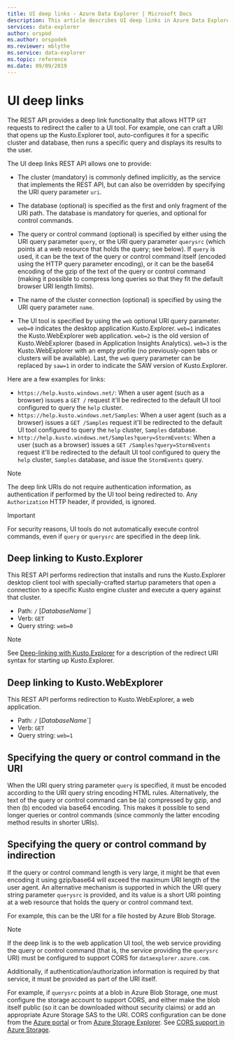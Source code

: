 ```yaml
---
title: UI deep links - Azure Data Explorer | Microsoft Docs
description: This article describes UI deep links in Azure Data Explorer.
services: data-explorer
author: orspod
ms.author: orspodek
ms.reviewer: mblythe
ms.service: data-explorer
ms.topic: reference
ms.date: 09/09/2019
---
```

# UI deep links

The REST API provides a deep link functionality that allows HTTP `GET` requests
to redirect the caller to a UI tool. For example, one can craft a URI that opens
up the Kusto.Explorer tool, auto-configures it for a specific cluster and database,
then runs a specific query and displays its results to the user.

The UI deep links REST API allows one to provide:

* The cluster (mandatory) is commonly defined implicitly, as the service that
  implements the REST API, but can also be overridden by specifying the URI query
  parameter `uri`.

* The database (optional) is specified as the first and only fragment of the URI
  path. The database is mandatory for queries, and optional for control commands.

* The query or control command (optional) is specified by either using the
  URI query parameter `query`, or the URI query parameter `querysrc` (which
  points at a web resource that holds the query; see below).
  If `query` is used, it can be the text of the query or control command itself (encoded
  using the HTTP query parameter encoding), or it can be the base64 encoding of the
  gzip of the text of the query or control command (making it possible to compress
  long queries so that they fit the default browser URI length limits).

* The name of the cluster connection (optional) is specified by using the
  URI query parameter `name`.

* The UI tool is specified by using the `web` optional URI query parameter.
  `web=0` indicates the desktop application Kusto.Explorer. `web=1` indicates
  the Kusto.WebExplorer web application.
`web=2` is the old version of Kusto.WebExplorer
  (based in Application Insights Analytics). `web=3` is the Kusto.WebExplorer
  with an empty profile (no previously-open tabs or clusters will be
  available). Last, the `web` query parameter can be replaced by `saw=1` in
  order to indicate the SAW version of Kusto.Explorer.

Here are a few examples for links:

* `https://help.kusto.windows.net/`: When a user agent (such as a browser) issues
  a `GET /` request it'll be redirected to the default UI tool configured
  to query the `help` cluster.
* `https://help.kusto.windows.net/Samples`: When a user agent (such as a browser) issues
  a `GET /Samples` request it'll be redirected to the default UI tool configured
  to query the `help` cluster, `Samples` database.
* `http://help.kusto.windows.net/Samples?query=StormEvents`: When a user (such as a browser) issues
  a `GET /Samples?query=StormEvents` request it'll be redirected to the default UI tool configured
  to query the `help` cluster, `Samples` database, and issue the `StormEvents` query.

> [!NOTE]
> The deep link URIs do not require authentication information, as authentication
> if performed by the UI tool being redirected to.
> Any `Authorization` HTTP header, if provided, is ignored.

> [!IMPORTANT]
> For security reasons, UI tools do not automatically execute control commands,
> even if `query` or `querysrc` are specified in the deep link.

## Deep linking to Kusto.Explorer

This REST API performs redirection that installs and runs the
Kusto.Explorer desktop client tool with specially-crafted startup
parameters that open a connection to a specific Kusto engine cluster
and execute a query against that cluster.

* Path: `/` [*DatabaseName*`]
* Verb: `GET`
* Query string: `web=0`

> [!NOTE]
> See [Deep-linking with Kusto.Explorer](../../tools/kusto-explorer.md#deep-linking-queries)
> for a description of the redirect URI syntax for starting up Kusto.Explorer.

## Deep linking to Kusto.WebExplorer

This REST API performs redirection to Kusto.WebExplorer, a web application.

* Path: `/` [*DatabaseName*`]
* Verb: `GET`
* Query string: `web=1`

## Specifying the query or control command in the URI

When the URI query string parameter `query` is specified, it must be encoded
according to the URI query string encoding HTML rules. Alternatively, the text of
the query or control command can be (a) compressed by gzip, and then (b) encoded
via base64 encoding. This makes it possible to send longer queries or control
commands (since commonly the latter encoding method results in shorter URIs).

## Specifying the query or control command by indirection

If the query or control command length is very large, it might be that even
encoding it using gzip/base64 will exceed the maximum URI length of the user
agent. An alternative mechanism is supported in which the URI query string parameter
`querysrc` is provided, and its value is a short URI pointing at a web resource
that holds the query or control command text.

For example, this can be the URI for a file hosted by Azure Blob Storage.

> [!NOTE]
> If the deep link is to the web application UI tool, the web service providing
> the query or control command (that is, the service providing the `querysrc` URI)
> must be configured to support CORS for `dataexplorer.azure.com`.
>
> Additionally, if authentication/authorization information is required by that
> service, it must be provided as part of the URI itself.
>
> For example, if `querysrc` points at a blob in Azure Blob Storage, one must
> configure the storage account to support CORS, and either make the blob itself
> public (so it can be downloaded without security claims) or add an appropriate
> Azure Storage SAS to the URI. CORS configuration can be done from the
> [Azure portal](https://portal.azure.com/) or from
> [Azure Storage Explorer](https://azure.microsoft.com/en-us/features/storage-explorer/).
> See [CORS support in Azure Storage](https://docs.microsoft.com/en-us/rest/api/storageservices/cross-origin-resource-sharing--cors--support-for-the-azure-storage-services).

